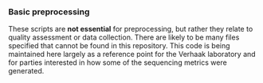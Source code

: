 ### Basic preprocessing 

These scripts are **not essential** for preprocessing, but rather they relate to quality assessment or data collection. There are likely to be many files specified that cannot be found in this repository. This code is being maintained here largely as a reference point for the Verhaak laboratory and for parties interested in how some of the sequencing metrics were generated.
